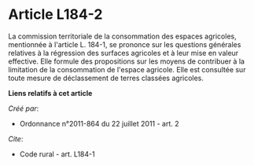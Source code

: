 # Article L184-2

La commission territoriale de la consommation des espaces agricoles, mentionnée à l'article L. 184-1, se prononce sur les
questions générales relatives à la régression des surfaces agricoles et à leur mise en valeur effective. Elle formule des
propositions sur les moyens de contribuer à la limitation de la consommation de l'espace agricole. Elle est consultée sur
toute mesure de déclassement de terres classées agricoles.

**Liens relatifs à cet article**

_Créé par_:

  - Ordonnance n°2011-864 du 22 juillet 2011 - art. 2

_Cite_:

  - Code rural - art. L184-1
